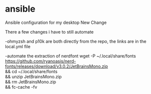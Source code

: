 # ansible
Ansible configuration for my desktop
New Change


There a few changes i have to still automate

-ohmyzsh and p10k are both directly from the repo, the links are in the local.yml file

-automate the extraction of nerdfont
wget -P ~/.local/share/fonts https://github.com/ryanoasis/nerd-fonts/releases/download/v3.0.2/JetBrainsMono.zip \
&& cd ~/.local/share/fonts \
&& unzip JetBrainsMono.zip \
&& rm JetBrainsMono.zip \
&& fc-cache -fv
